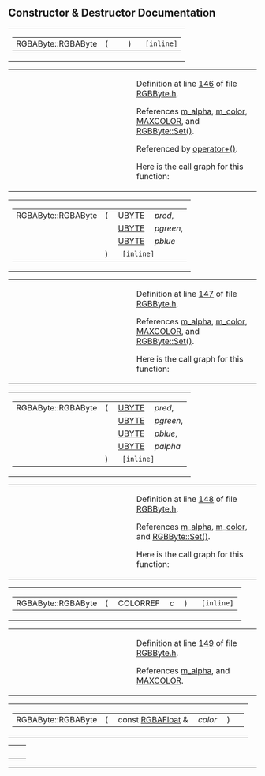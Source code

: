 ## Constructor & Destructor Documentation

<span id="d7503a80f9338a703af2749a11b205c5" class="anchor"></span>

<table class="mdTable" data-cellpadding="2" data-cellspacing="0">
<colgroup>
<col style="width: 100%" />
</colgroup>
<tbody>
<tr>
<td class="mdRow"><table data-cellpadding="0" data-cellspacing="0" data-border="0">
<tbody>
<tr>
<td class="md" data-nowrap="" data-valign="top">RGBAByte::RGBAByte</td>
<td class="md" data-valign="top">( </td>
<td class="mdname1" data-valign="top" data-nowrap=""></td>
<td class="md" data-valign="top"> ) </td>
<td class="md" data-nowrap=""><code> [inline]</code></td>
</tr>
</tbody>
</table></td>
</tr>
</tbody>
</table>

<table data-cellspacing="5" data-cellpadding="0" data-border="0">
<colgroup>
<col style="width: 50%" />
<col style="width: 50%" />
</colgroup>
<tbody>
<tr>
<td> </td>
<td><p>Definition at line <a href="RGBByte_8h-source.md#l00146" class="el">146</a> of file <a href="RGBByte_8h-source.md" class="el">RGBByte.h</a>.</p>
<p>References <a href="RGBByte_8h-source.md#l00144" class="el">m_alpha</a>, <a href="RGBByte_8h-source.md#l00143" class="el">m_color</a>, <a href="ColorBuf_8h-source.md#l00022" class="el">MAXCOLOR</a>, and <a href="RGBByte_8h-source.md#l00064" class="el">RGBByte::Set()</a>.</p>
<p>Referenced by <a href="RGBByte_8h-source.md#l00222" class="el">operator+()</a>.</p>
<p>Here is the call graph for this function:</p>
<span class="image placeholder" data-original-image-src="classRGBAByte_d7503a80f9338a703af2749a11b205c5_cgraph.gif" data-original-image-title="" data-border="0" usemap="#classRGBAByte_d7503a80f9338a703af2749a11b205c5_cgraph_map"></span></td>
</tr>
</tbody>
</table>

<span id="9f8dd85d094b5a678b246f0f4f8deab8" class="anchor"></span>

<table class="mdTable" data-cellpadding="2" data-cellspacing="0">
<colgroup>
<col style="width: 100%" />
</colgroup>
<tbody>
<tr>
<td class="mdRow"><table data-cellpadding="0" data-cellspacing="0" data-border="0">
<tbody>
<tr>
<td class="md" data-nowrap="" data-valign="top">RGBAByte::RGBAByte</td>
<td class="md" data-valign="top">( </td>
<td class="md" data-nowrap="" data-valign="top"><a href="DataType_8h.md#6df7643c26cd4b455d883d8fae3d6bf1" class="el">UBYTE</a> </td>
<td class="mdname" data-nowrap=""><em>pred</em>,</td>
</tr>
<tr>
<td class="md" style="text-align: right;" data-nowrap=""></td>
<td class="md"></td>
<td class="md" data-nowrap=""><a href="DataType_8h.md#6df7643c26cd4b455d883d8fae3d6bf1" class="el">UBYTE</a> </td>
<td class="mdname" data-nowrap=""><em>pgreen</em>,</td>
</tr>
<tr>
<td class="md" style="text-align: right;" data-nowrap=""></td>
<td class="md"></td>
<td class="md" data-nowrap=""><a href="DataType_8h.md#6df7643c26cd4b455d883d8fae3d6bf1" class="el">UBYTE</a> </td>
<td class="mdname" data-nowrap=""><em>pblue</em></td>
</tr>
<tr>
<td class="md"></td>
<td class="md">) </td>
<td colspan="2" class="md"><code> [inline]</code></td>
</tr>
</tbody>
</table></td>
</tr>
</tbody>
</table>

<table data-cellspacing="5" data-cellpadding="0" data-border="0">
<colgroup>
<col style="width: 50%" />
<col style="width: 50%" />
</colgroup>
<tbody>
<tr>
<td> </td>
<td><p>Definition at line <a href="RGBByte_8h-source.md#l00147" class="el">147</a> of file <a href="RGBByte_8h-source.md" class="el">RGBByte.h</a>.</p>
<p>References <a href="RGBByte_8h-source.md#l00144" class="el">m_alpha</a>, <a href="RGBByte_8h-source.md#l00143" class="el">m_color</a>, <a href="ColorBuf_8h-source.md#l00022" class="el">MAXCOLOR</a>, and <a href="RGBByte_8h-source.md#l00064" class="el">RGBByte::Set()</a>.</p>
<p>Here is the call graph for this function:</p>
<span class="image placeholder" data-original-image-src="classRGBAByte_9f8dd85d094b5a678b246f0f4f8deab8_cgraph.gif" data-original-image-title="" data-border="0" usemap="#classRGBAByte_9f8dd85d094b5a678b246f0f4f8deab8_cgraph_map"></span></td>
</tr>
</tbody>
</table>

<span id="67795f0e6e7d9e644d7da6e24b43c8a3" class="anchor"></span>

<table class="mdTable" data-cellpadding="2" data-cellspacing="0">
<colgroup>
<col style="width: 100%" />
</colgroup>
<tbody>
<tr>
<td class="mdRow"><table data-cellpadding="0" data-cellspacing="0" data-border="0">
<tbody>
<tr>
<td class="md" data-nowrap="" data-valign="top">RGBAByte::RGBAByte</td>
<td class="md" data-valign="top">( </td>
<td class="md" data-nowrap="" data-valign="top"><a href="DataType_8h.md#6df7643c26cd4b455d883d8fae3d6bf1" class="el">UBYTE</a> </td>
<td class="mdname" data-nowrap=""><em>pred</em>,</td>
</tr>
<tr>
<td class="md" style="text-align: right;" data-nowrap=""></td>
<td class="md"></td>
<td class="md" data-nowrap=""><a href="DataType_8h.md#6df7643c26cd4b455d883d8fae3d6bf1" class="el">UBYTE</a> </td>
<td class="mdname" data-nowrap=""><em>pgreen</em>,</td>
</tr>
<tr>
<td class="md" style="text-align: right;" data-nowrap=""></td>
<td class="md"></td>
<td class="md" data-nowrap=""><a href="DataType_8h.md#6df7643c26cd4b455d883d8fae3d6bf1" class="el">UBYTE</a> </td>
<td class="mdname" data-nowrap=""><em>pblue</em>,</td>
</tr>
<tr>
<td class="md" style="text-align: right;" data-nowrap=""></td>
<td class="md"></td>
<td class="md" data-nowrap=""><a href="DataType_8h.md#6df7643c26cd4b455d883d8fae3d6bf1" class="el">UBYTE</a> </td>
<td class="mdname" data-nowrap=""><em>palpha</em></td>
</tr>
<tr>
<td class="md"></td>
<td class="md">) </td>
<td colspan="2" class="md"><code> [inline]</code></td>
</tr>
</tbody>
</table></td>
</tr>
</tbody>
</table>

<table data-cellspacing="5" data-cellpadding="0" data-border="0">
<colgroup>
<col style="width: 50%" />
<col style="width: 50%" />
</colgroup>
<tbody>
<tr>
<td> </td>
<td><p>Definition at line <a href="RGBByte_8h-source.md#l00148" class="el">148</a> of file <a href="RGBByte_8h-source.md" class="el">RGBByte.h</a>.</p>
<p>References <a href="RGBByte_8h-source.md#l00144" class="el">m_alpha</a>, <a href="RGBByte_8h-source.md#l00143" class="el">m_color</a>, and <a href="RGBByte_8h-source.md#l00064" class="el">RGBByte::Set()</a>.</p>
<p>Here is the call graph for this function:</p>
<span class="image placeholder" data-original-image-src="classRGBAByte_67795f0e6e7d9e644d7da6e24b43c8a3_cgraph.gif" data-original-image-title="" data-border="0" usemap="#classRGBAByte_67795f0e6e7d9e644d7da6e24b43c8a3_cgraph_map"></span></td>
</tr>
</tbody>
</table>

<span id="f96228d03fdd5031b0c426083c020331" class="anchor"></span>

<table class="mdTable" data-cellpadding="2" data-cellspacing="0">
<colgroup>
<col style="width: 100%" />
</colgroup>
<tbody>
<tr>
<td class="mdRow"><table data-cellpadding="0" data-cellspacing="0" data-border="0">
<tbody>
<tr>
<td class="md" data-nowrap="" data-valign="top">RGBAByte::RGBAByte</td>
<td class="md" data-valign="top">( </td>
<td class="md" data-nowrap="" data-valign="top">COLORREF </td>
<td class="mdname1" data-valign="top" data-nowrap=""><em>c</em></td>
<td class="md" data-valign="top"> ) </td>
<td class="md" data-nowrap=""><code> [inline]</code></td>
</tr>
</tbody>
</table></td>
</tr>
</tbody>
</table>

<table data-cellspacing="5" data-cellpadding="0" data-border="0">
<colgroup>
<col style="width: 50%" />
<col style="width: 50%" />
</colgroup>
<tbody>
<tr>
<td> </td>
<td><p>Definition at line <a href="RGBByte_8h-source.md#l00149" class="el">149</a> of file <a href="RGBByte_8h-source.md" class="el">RGBByte.h</a>.</p>
<p>References <a href="RGBByte_8h-source.md#l00144" class="el">m_alpha</a>, and <a href="ColorBuf_8h-source.md#l00022" class="el">MAXCOLOR</a>.</p></td>
</tr>
</tbody>
</table>

<span id="b4ccbffbeb64f48578305c3b620bc27e" class="anchor"></span>

<table class="mdTable" data-cellpadding="2" data-cellspacing="0">
<colgroup>
<col style="width: 100%" />
</colgroup>
<tbody>
<tr>
<td class="mdRow"><table data-cellpadding="0" data-cellspacing="0" data-border="0">
<tbody>
<tr>
<td class="md" data-nowrap="" data-valign="top">RGBAByte::RGBAByte</td>
<td class="md" data-valign="top">( </td>
<td class="md" data-nowrap="" data-valign="top">const <a href="classRGBAFloat.md" class="el">RGBAFloat</a> &amp; </td>
<td class="mdname1" data-valign="top" data-nowrap=""><em>color</em></td>
<td class="md" data-valign="top"> ) </td>
<td class="md" data-nowrap=""></td>
</tr>
</tbody>
</table></td>
</tr>
</tbody>
</table>

|     |     |
|-----|-----|
|     |     |

------------------------------------------------------------------------

